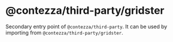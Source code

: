 # @contezza/third-party/gridster

Secondary entry point of `@contezza/third-party`. It can be used by importing from `@contezza/third-party/gridster`.
